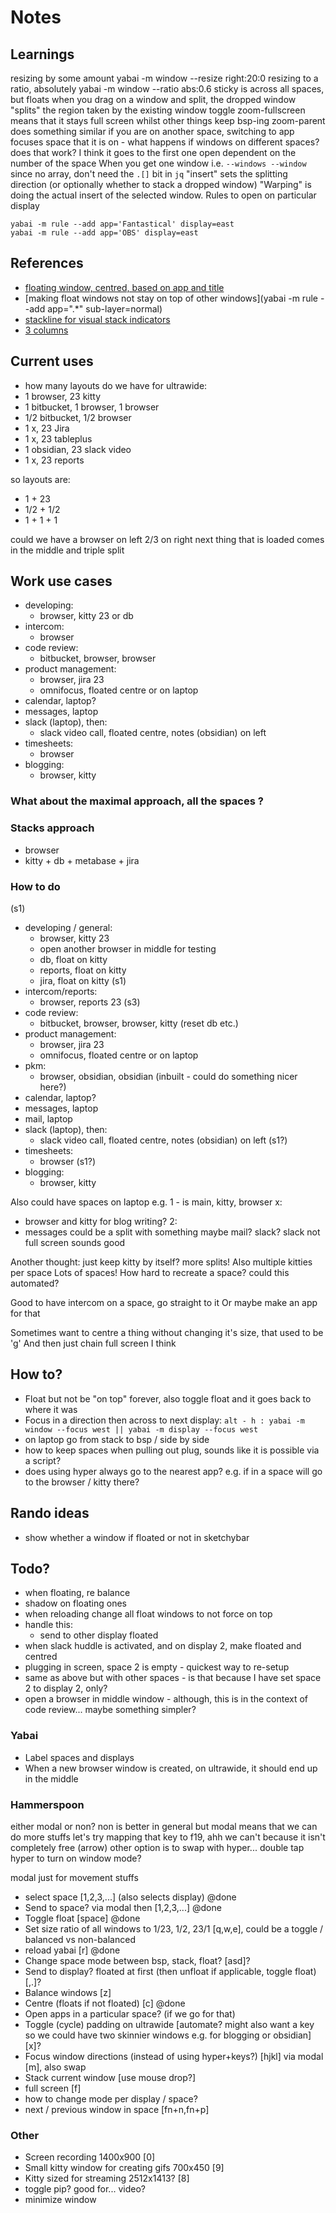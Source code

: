 # Notes
## Learnings
resizing by some amount
yabai -m window --resize right:20:0
resizing to a ratio, absolutely
yabai -m window --ratio abs:0.6
sticky is across all spaces, but floats
when you drag on a window and split, the dropped window "splits" the region taken by the existing window
toggle zoom-fullscreen means that it stays full screen whilst other things keep bsp-ing
zoom-parent does something similar
if you are on another space, switching to app focuses space that it is on - what happens if windows on different spaces? does that work?
I think it goes to the first one open dependent on the number of the space
When you get one window i.e. `--windows --window` since no array, don't need the `.[]` bit in `jq`
"insert" sets the splitting direction (or optionally whether to stack a dropped window)
"Warping" is doing the actual insert of the selected window.
Rules to open on particular display
```text
yabai -m rule --add app='Fantastical' display=east
yabai -m rule --add app='OBS' display=east
```

## References
- [floating window, centred, based on app and title](https://github.com/koekeishiya/yabai/issues/2375)
- [making float windows not stay on top of other windows](yabai -m rule --add app=".*" sub-layer=normal)
- [stackline for visual stack indicators](https://github.com/AdamWagner/stackline)
- [3 columns](https://github.com/koekeishiya/yabai/issues/157)

## Current uses
- how many layouts do we have for ultrawide:
- 1 browser, 23 kitty
- 1 bitbucket, 1 browser, 1 browser
- 1/2 bitbucket, 1/2 browser
- 1 x, 23 Jira
- 1 x, 23 tableplus
- 1 obsidian, 23 slack video
- 1 x, 23 reports

so layouts are:
- 1 + 23
- 1/2 + 1/2
- 1 + 1 + 1

could we have a browser on left
2/3 on right
next thing that is loaded comes in the middle and triple split

## Work use cases
- developing:
    - browser, kitty 23 or db
- intercom:
    - browser
- code review:
    * bitbucket, browser, browser
- product management:
    * browser, jira 23
    * omnifocus, floated centre or on laptop
- calendar, laptop?
- messages, laptop
- slack (laptop), then:
    * slack video call, floated centre, notes (obsidian) on left
- timesheets:
    * browser
- blogging:
    * browser, kitty

### What about the maximal approach, all the spaces ?

### Stacks approach
- browser
- kitty + db + metabase + jira

### How to do
(s1)
- developing / general:
    - browser, kitty 23
    - open another browser in middle for testing
    - db, float on kitty
    - reports, float on kitty
    - jira, float on kitty
(s1)
- intercom/reports:
    - browser, reports 23
(s3)
- code review:
    * bitbucket, browser, browser, kitty (reset db etc.)
- product management:
    * browser, jira 23
    * omnifocus, floated centre or on laptop
- pkm:
    * browser, obsidian, obsidian
(inbuilt - could do something nicer here?)
- calendar, laptop?
- messages, laptop
- mail, laptop
- slack (laptop), then:
    * slack video call, floated centre, notes (obsidian) on left
(s1?)
- timesheets:
    * browser
(s1?)
- blogging:
    * browser, kitty

Also could have spaces on laptop e.g.
1 - is main, kitty, browser
x:
- browser and kitty for blog writing?
2:
- messages could be a split with something maybe mail? slack? slack not full screen sounds good

Another thought: just keep kitty by itself? more splits!
Also multiple kitties per space
Lots of spaces! How hard to recreate a space? could this automated?

Good to have intercom on a space, go straight to it
Or maybe make an app for that

Sometimes want to centre a thing without changing it's size, that used to be 'g'
And then just chain full screen I think

## How to?
- Float but not be "on top" forever, also toggle float and it goes back to where it was
- Focus in a direction then across to next display:
`alt - h : yabai -m window --focus west || yabai -m display --focus west`
- on laptop go from stack to bsp / side by side
- how to keep spaces when pulling out plug, sounds like it is possible via a script?
- does using hyper always go to the nearest app? e.g. if in a space will go to the browser / kitty there?

## Rando ideas
- show whether a window if floated or not in sketchybar

## Todo?
- when floating, re balance
- shadow on floating ones
- when reloading change all float windows to not force on top
- handle this:
    * send to other display floated
- when slack huddle is activated, and on display 2, make floated and centred
- plugging in screen, space 2 is empty - quickest way to re-setup
- same as above but with other spaces - is that because I have set space 2 to display 2, only?
- open a browser in middle window - although, this is in the context of code review... maybe something simpler?

### Yabai
- Label spaces and displays
- When a new browser window is created, on ultrawide, it should end up in the middle

### Hammerspoon
either modal or non? non is better in general
but modal means that we can do more stuffs
let's try mapping that key to f19, ahh we can't because it isn't completely free (arrow)
other option is to swap with hyper...
double tap hyper to turn on window mode?

modal just for movement stuffs
- select space [1,2,3,...] (also selects display) @done
- Send to space? via modal then [1,2,3,...] @done
- Toggle float [space] @done
- Set size ratio of all windows to 1/23, 1/2, 23/1 [q,w,e], could be a toggle / balanced vs non-balanced
- reload yabai [r] @done
- Change space mode between bsp, stack, float? [asd]?
- Send to display? floated at first (then unfloat if applicable, toggle float) [,.]?
- Balance windows [z]
- Centre (floats if not floated) [c] @done
- Open apps in a particular space? (if we go for that)
- Toggle (cycle) padding on ultrawide [automate? might also want a key so we could have two skinnier windows e.g. for blogging or obsidian] [x]?
- Focus window directions (instead of using hyper+keys?) [hjkl] via modal [m], also swap
- Stack current window [use mouse drop?]
- full screen [f]
- how to change mode per display / space?
- next / previous window in space [fn+n,fn+p]

### Other
- Screen recording 1400x900 [0]
- Small kitty window for creating gifs 700x450 [9]
- Kitty sized for streaming 2512x1413? [8]
- toggle pip? good for... video?
- minimize window
